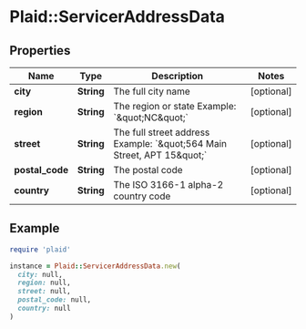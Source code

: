 # Plaid::ServicerAddressData

## Properties

| Name | Type | Description | Notes |
| ---- | ---- | ----------- | ----- |
| **city** | **String** | The full city name | [optional] |
| **region** | **String** | The region or state Example: &#x60;\&quot;NC\&quot;&#x60; | [optional] |
| **street** | **String** | The full street address Example: &#x60;\&quot;564 Main Street, APT 15\&quot;&#x60; | [optional] |
| **postal_code** | **String** | The postal code | [optional] |
| **country** | **String** | The ISO 3166-1 alpha-2 country code | [optional] |

## Example

```ruby
require 'plaid'

instance = Plaid::ServicerAddressData.new(
  city: null,
  region: null,
  street: null,
  postal_code: null,
  country: null
)
```

